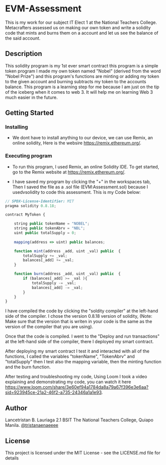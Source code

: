 # EVM-Assessment
This is my work for our subject IT Elect 1 at the National Teachers College. Metacrafters assessed us on making our own token and write a solidity code that mints and burns them on a account and let us see the balance of the said account.

## Description
This solidity program is my 1st ever smart contract this program is a simple token program I made my own token named "Nobel" (derived from the word "Nobel Prize") and this program's functions are minting or adding my token to the given account and burning subtracts my token to the accounts balance. This program is a learning step for me because I am just on the tip of the iceberg when it comes to web 3. It will help me on learning Web 3 much easier in the future.

## Getting Started
### Installing

* We dont have to install anything to our device, we can use Remix, an online solidity, Here is the websire https://remix.ethereum.org/.

### Executing program

* To run this program, I used Remix, an online Solidity IDE. To get started, go to the Remix website at https://remix.ethereum.org/.

* I have saved my program by clicking the "+" in the workspaces tab, Then I saved the file as a .sol file (EVM:Assessment.sol) because I usedvsolidity to code this assessment. This is my Code below:

```javascript
// SPDX-License-Identifier: MIT
pragma solidity 0.8.18;

contract MyToken {

    string public tokenName = "NOBEL";
    string public tokenAbrv = "NBL";
    uint public totalSupply = 0;
    
    mapping(address => uint) public balances;

    function mint(address _add, uint _val) public  {
        totalSupply += _val;
        balances[_add] += _val;
    }

    function burn(address _add, uint _val) public  {
        if (balances[_add] >= _val ){
            totalSupply -= _val;
            balances[_add] -= _val;
        }  
    }
}
```
I have compiled the code by clicking the "soldity compiler" at the left-hand side of the compiler. I chose the version 0.8.18 version of solidity, (Note: Make sure that the version that is writen in your code is the same as the version of the compiler that you are using).

Once that the code is compiled. I went to the "Deploy and run transactions" at the left-hand side of the compiler, there I deployed my smart contract.

After deploying my smart contract I test it and interacted with all of the functions, I called the variables "tokenName", "TokenAbrv" and "totalSupply" then I test also the mapping variable, then the minting function and the burn function.

After testing and troubleshooting my code, Using Loom I took a video explaining and demonstrating my code, you can watch it here https://www.loom.com/share/3e60ef94a1784da8a79a67f396e3e6aa?sid=923945ce-21a2-46f2-a735-24346a1a1e93.

## Author

Lancetristan B. Lauriaga
2.1 BSIT
The National Teachers College, Quiapo Manila.
[@tristanaenaeeee](https://www.instagram.com/tristanaenaeeee/)

## License

This project is licensed under the MIT License - see the LICENSE.md file for details
